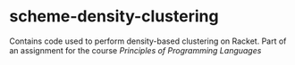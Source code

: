 # scheme-density-clustering

Contains code used to perform density-based clustering on Racket. Part of an assignment for the course *Principles of Programming Languages*
